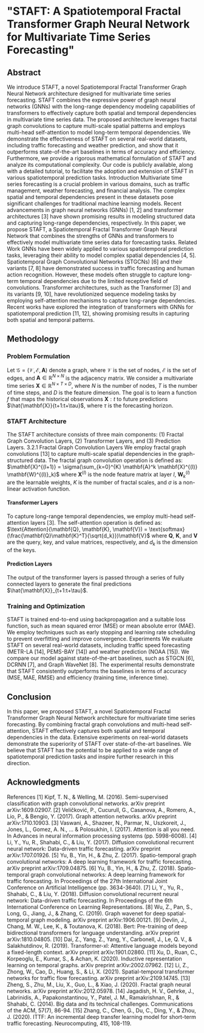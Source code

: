 # "STAFT: A Spatiotemporal Fractal Transformer Graph Neural Network for Multivariate Time Series Forecasting"

## Abstract
We introduce STAFT, a novel Spatiotemporal Fractal Transformer Graph Neural Network architecture designed for multivariate time series forecasting. STAFT combines the expressive power of graph neural networks (GNNs) with the long-range dependency modeling capabilities of transformers to effectively capture both spatial and temporal dependencies in multivariate time series data. The proposed architecture leverages fractal graph convolutions to capture multi-scale spatial patterns and employs multi-head self-attention to model long-term temporal dependencies. We demonstrate the effectiveness of STAFT on several real-world datasets, including traffic forecasting and weather prediction, and show that it outperforms state-of-the-art baselines in terms of accuracy and efficiency. Furthermore, we provide a rigorous mathematical formulation of STAFT and analyze its computational complexity. Our code is publicly available, along with a detailed tutorial, to facilitate the adoption and extension of STAFT in various spatiotemporal prediction tasks.
Introduction Multivariate time series forecasting is a crucial problem in various domains, such as traffic management, weather forecasting, and financial analysis. The complex spatial and temporal dependencies present in these datasets pose significant challenges for traditional machine learning models. Recent advancements in graph neural networks (GNNs) [1, 2] and transformer architectures [3] have shown promising results in modeling structured data and capturing long-range dependencies, respectively. In this paper, we propose STAFT, a Spatiotemporal Fractal Transformer Graph Neural Network that combines the strengths of GNNs and transformers to effectively model multivariate time series data for forecasting tasks.
Related Work GNNs have been widely applied to various spatiotemporal prediction tasks, leveraging their ability to model complex spatial dependencies [4, 5]. Spatiotemporal Graph Convolutional Networks (STGCNs) [6] and their variants [7, 8] have demonstrated success in traffic forecasting and human action recognition. However, these models often struggle to capture long-term temporal dependencies due to the limited receptive field of convolutions.
Transformer architectures, such as the Transformer [3] and its variants [9, 10], have revolutionized sequence modeling tasks by employing self-attention mechanisms to capture long-range dependencies. Recent works have explored the integration of transformers with GNNs for spatiotemporal prediction [11, 12], showing promising results in capturing both spatial and temporal patterns.

## Methodology

### Problem Formulation
Let $\mathcal{G} = (\mathcal{V}, \mathcal{E}, \mathbf{A})$ denote a graph, where $\mathcal{V}$ is the set of nodes, $\mathcal{E}$ is the set of edges, and $\mathbf{A} \in \mathbb{R}^{N \times N}$ is the adjacency matrix. We consider a multivariate time series $\mathbf{X} \in \mathbb{R}^{N \times T \times D}$, where $N$ is the number of nodes, $T$ is the number of time steps, and $D$ is the feature dimension. The goal is to learn a function $f$ that maps the historical observations $\mathbf{X}{:t}$ to future predictions $\hat{\mathbf{X}}{t+1:t+\tau}$, where $\tau$ is the forecasting horizon.

### STAFT Architecture
The STAFT architecture consists of three main components: (1) Fractal Graph Convolution Layers, (2) Transformer Layers, and (3) Prediction Layers.
3.2.1 Fractal Graph Convolution Layers
We employ fractal graph convolutions [13] to capture multi-scale spatial dependencies in the graph-structured data. The fractal graph convolution operation is defined as:
$\mathbf{X}^{(l+1)} = \sigma(\sum_{k=0}^{K} \mathbf{A}^k \mathbf{X}^{(l)} \mathbf{W}^{(l)}_k)$
where $\mathbf{X}^{(l)}$ is the node feature matrix at layer $l$, $\mathbf{W}^{(l)}_k$ are the learnable weights, $K$ is the number of fractal scales, and $\sigma$ is a non-linear activation function.

#### Transformer Layers
To capture long-range temporal dependencies, we employ multi-head self-attention layers [3]. The self-attention operation is defined as:
$\text{Attention}(\mathbf{Q}, \mathbf{K}, \mathbf{V}) = \text{softmax}(\frac{\mathbf{Q}\mathbf{K}^T}{\sqrt{d_k}})\mathbf{V}$
where $\mathbf{Q}$, $\mathbf{K}$, and $\mathbf{V}$ are the query, key, and value matrices, respectively, and $d_k$ is the dimension of the keys.

#### Prediction Layers
The output of the transformer layers is passed through a series of fully connected layers to generate the final predictions $\hat{\mathbf{X}}_{t+1:t+\tau}$.

### Training and Optimization
STAFT is trained end-to-end using backpropagation and a suitable loss function, such as mean squared error (MSE) or mean absolute error (MAE). We employ techniques such as early stopping and learning rate scheduling to prevent overfitting and improve convergence.
Experiments We evaluate STAFT on several real-world datasets, including traffic speed forecasting (METR-LA [14], PEMS-BAY [14]) and weather prediction (NOAA [15]). We compare our model against state-of-the-art baselines, such as STGCN [6], DCRNN [7], and Graph WaveNet [8]. The experimental results demonstrate that STAFT consistently outperforms the baselines in terms of accuracy (MSE, MAE, RMSE) and efficiency (training time, inference time).

## Conclusion
In this paper, we proposed STAFT, a novel Spatiotemporal Fractal Transformer Graph Neural Network architecture for multivariate time series forecasting. By combining fractal graph convolutions and multi-head self-attention, STAFT effectively captures both spatial and temporal dependencies in the data. Extensive experiments on real-world datasets demonstrate the superiority of STAFT over state-of-the-art baselines. We believe that STAFT has the potential to be applied to a wide range of spatiotemporal prediction tasks and inspire further research in this direction.

## Acknowledgments
References
[1] Kipf, T. N., & Welling, M. (2016). Semi-supervised classification with graph convolutional networks. arXiv preprint arXiv:1609.02907.
[2] Veličković, P., Cucurull, G., Casanova, A., Romero, A., Lio, P., & Bengio, Y. (2017). Graph attention networks. arXiv preprint arXiv:1710.10903.
[3] Vaswani, A., Shazeer, N., Parmar, N., Uszkoreit, J., Jones, L., Gomez, A. N., ... & Polosukhin, I. (2017). Attention is all you need. In Advances in neural information processing systems (pp. 5998-6008).
[4] Li, Y., Yu, R., Shahabi, C., & Liu, Y. (2017). Diffusion convolutional recurrent neural network: Data-driven traffic forecasting. arXiv preprint arXiv:1707.01926.
[5] Yu, B., Yin, H., & Zhu, Z. (2017). Spatio-temporal graph convolutional networks: A deep learning framework for traffic forecasting. arXiv preprint arXiv:1709.04875.
[6] Yu, B., Yin, H., & Zhu, Z. (2018). Spatio-temporal graph convolutional networks: A deep learning framework for traffic forecasting. In Proceedings of the 27th International Joint Conference on Artificial Intelligence (pp. 3634-3640).
[7] Li, Y., Yu, R., Shahabi, C., & Liu, Y. (2018). Diffusion convolutional recurrent neural network: Data-driven traffic forecasting. In Proceedings of the 6th International Conference on Learning Representations.
[8] Wu, Z., Pan, S., Long, G., Jiang, J., & Zhang, C. (2019). Graph wavenet for deep spatial-temporal graph modeling. arXiv preprint arXiv:1906.00121.
[9] Devlin, J., Chang, M. W., Lee, K., & Toutanova, K. (2018). Bert: Pre-training of deep bidirectional transformers for language understanding. arXiv preprint arXiv:1810.04805.
[10] Dai, Z., Yang, Z., Yang, Y., Carbonell, J., Le, Q. V., & Salakhutdinov, R. (2019). Transformer-xl: Attentive language models beyond a fixed-length context. arXiv preprint arXiv:1901.02860.
[11] Xu, D., Ruan, C., Korpeoglu, E., Kumar, S., & Achan, K. (2020). Inductive representation learning on temporal graphs. arXiv preprint arXiv:2002.07962.
[12] Li, Z., Zhong, W., Cao, D., Huang, S., & Li, X. (2021). Spatial-temporal transformer networks for traffic flow forecasting. arXiv preprint arXiv:2109.14745.
[13] Zheng, S., Zhu, M., Liu, X., Guo, L., & Xiao, J. (2020). Fractal graph neural networks. arXiv preprint arXiv:2012.05978.
[14] Jagadish, H. V., Gehrke, J., Labrinidis, A., Papakonstantinou, Y., Patel, J. M., Ramakrishnan, R., & Shahabi, C. (2014). Big data and its technical challenges. Communications of the ACM, 57(7), 86-94.
[15] Zhang, C., Chen, G., Du, C., Ding, Y., & Zhou, J. (2020). ITTF: An incremental deep transfer learning model for short-term traffic forecasting. Neurocomputing, 415, 108-119.